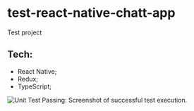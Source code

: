 # test-react-native-chatt-app

Test project
## Tech:
* React Native;
* Redux;
* TypeScript;

![Unit Test Passing: Screenshot of successful test execution.](https://drive.google.com/uc?id=1_kM-0rafToMxC-bizP3ipzx7a-q0V5cj)

